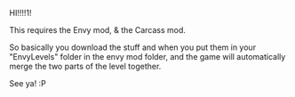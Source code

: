 HI!!!!1!

This requires the Envy mod, & the Carcass mod.

So basically you download the stuff and when you put them in your "EnvyLevels" folder in the envy mod folder, and the game will automatically merge the two parts of the level together.

See ya! :P
